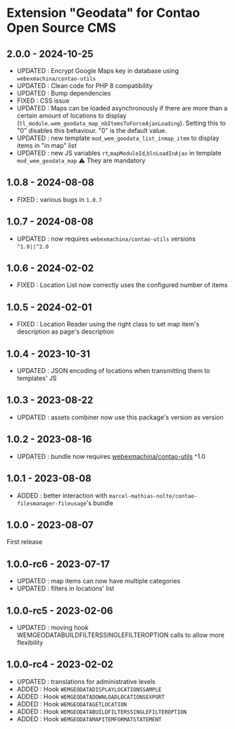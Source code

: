Extension "Geodata" for Contao Open Source CMS
========

2.0.0 - 2024-10-25
---
- UPDATED : Encrypt Google Maps key in database using `webexmachina/contao-utils`
- UPDATED : Clean code for PHP 8 compatibility
- UPDATED : Bump dependencies
- FIXED : CSS issue
- UPDATED : Maps can be loaded asynchronously if there are more than a certain amount of locations to display (`tl_module.wem_geodata_map_nbItemsToForceAjaxLoading`). Setting this to "0" disables this behaviour. "0" is the default value.
- UPDATED : new template `mod_wem_geodata_list_inmap_item` to display items in "in map" list
- UPDATED : new JS variables `rt`,`mapModuleId`,`blnLoadInAjax` in template `mod_wem_geodata_map` :warning: They are mandatory

1.0.8 - 2024-08-08
---
- FIXED : various bugs in `1.0.7`

1.0.7 - 2024-08-08
---
- UPDATED : now requires `webexmachina/contao-utils` versions `^1.0||^2.0`

1.0.6 - 2024-02-02
---
- FIXED : Location List now correctly uses the configured number of items

1.0.5 - 2024-02-01
---
- FIXED : Location Reader using the right class to set map item's description as page's description

1.0.4 - 2023-10-31
---
- UPDATED : JSON encoding of locations when transmitting them to templates' JS

1.0.3 - 2023-08-22
---
- UPDATED : assets combiner now use this package's version as version

1.0.2 - 2023-08-16
---
- UPDATED : bundle now requires [webexmachina/contao-utils](https://github.com/Web-Ex-Machina/contao-utils) ^1.0

1.0.1 - 2023-08-08
---
- ADDED : better interaction with `marcel-mathias-nolte/contao-filesmanager-fileusage`'s bundle

1.0.0 - 2023-08-07
---
First release

1.0.0-rc6 - 2023-07-17
---
- UPDATED : map items can now have multiple categories
- UPDATED : filters in locations' list

1.0.0-rc5 - 2023-02-06
---
- UPDATED : moving hook WEMGEODATABUILDFILTERSSINGLEFILTEROPTION calls to allow more flexibility

1.0.0-rc4 - 2023-02-02
---
- UPDATED : translations for administrative levels
- ADDED : Hook `WEMGEODATADISPLAYLOCATIONSSAMPLE`
- ADDED : Hook `WEMGEODATADOWNLOADLOCATIONSEXPORT`
- ADDED : Hook `WEMGEODATAGETLOCATION`
- ADDED : Hook `WEMGEODATABUILDFILTERSSINGLEFILTEROPTION`
- ADDED : Hook `WEMGEODATAMAPITEMFORMATSTATEMENT`